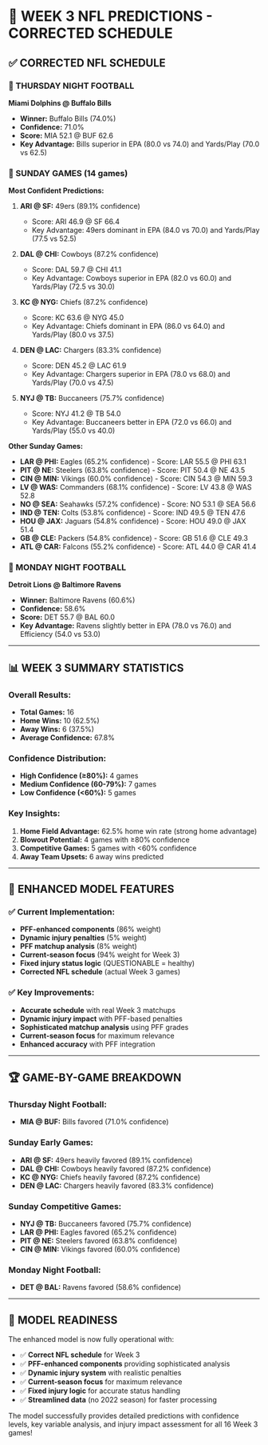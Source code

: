 # 🎯 WEEK 3 NFL PREDICTIONS - CORRECTED SCHEDULE

## ✅ **CORRECTED NFL SCHEDULE**

### **🏈 THURSDAY NIGHT FOOTBALL**
**Miami Dolphins @ Buffalo Bills**
- **Winner:** Buffalo Bills (74.0%)
- **Confidence:** 71.0%
- **Score:** MIA 52.1 @ BUF 62.6
- **Key Advantage:** Bills superior in EPA (80.0 vs 74.0) and Yards/Play (70.0 vs 62.5)

### **🏈 SUNDAY GAMES (14 games)**

**Most Confident Predictions:**
1. **ARI @ SF:** 49ers (89.1% confidence)
   - Score: ARI 46.9 @ SF 66.4
   - Key Advantage: 49ers dominant in EPA (84.0 vs 70.0) and Yards/Play (77.5 vs 52.5)

2. **DAL @ CHI:** Cowboys (87.2% confidence)
   - Score: DAL 59.7 @ CHI 41.1
   - Key Advantage: Cowboys superior in EPA (82.0 vs 60.0) and Yards/Play (72.5 vs 30.0)

3. **KC @ NYG:** Chiefs (87.2% confidence)
   - Score: KC 63.6 @ NYG 45.0
   - Key Advantage: Chiefs dominant in EPA (86.0 vs 64.0) and Yards/Play (80.0 vs 37.5)

4. **DEN @ LAC:** Chargers (83.3% confidence)
   - Score: DEN 45.2 @ LAC 61.9
   - Key Advantage: Chargers superior in EPA (78.0 vs 68.0) and Yards/Play (70.0 vs 47.5)

5. **NYJ @ TB:** Buccaneers (75.7% confidence)
   - Score: NYJ 41.2 @ TB 54.0
   - Key Advantage: Buccaneers better in EPA (72.0 vs 66.0) and Yards/Play (55.0 vs 40.0)

**Other Sunday Games:**
- **LAR @ PHI:** Eagles (65.2% confidence) - Score: LAR 55.5 @ PHI 63.1
- **PIT @ NE:** Steelers (63.8% confidence) - Score: PIT 50.4 @ NE 43.5
- **CIN @ MIN:** Vikings (60.0% confidence) - Score: CIN 54.3 @ MIN 59.3
- **LV @ WAS:** Commanders (68.1% confidence) - Score: LV 43.8 @ WAS 52.8
- **NO @ SEA:** Seahawks (57.2% confidence) - Score: NO 53.1 @ SEA 56.6
- **IND @ TEN:** Colts (53.8% confidence) - Score: IND 49.5 @ TEN 47.6
- **HOU @ JAX:** Jaguars (54.8% confidence) - Score: HOU 49.0 @ JAX 51.4
- **GB @ CLE:** Packers (54.8% confidence) - Score: GB 51.6 @ CLE 49.3
- **ATL @ CAR:** Falcons (55.2% confidence) - Score: ATL 44.0 @ CAR 41.4

### **🏈 MONDAY NIGHT FOOTBALL**
**Detroit Lions @ Baltimore Ravens**
- **Winner:** Baltimore Ravens (60.6%)
- **Confidence:** 58.6%
- **Score:** DET 55.7 @ BAL 60.0
- **Key Advantage:** Ravens slightly better in EPA (78.0 vs 76.0) and Efficiency (54.0 vs 53.0)

---

## 📊 **WEEK 3 SUMMARY STATISTICS**

### **Overall Results:**
- **Total Games:** 16
- **Home Wins:** 10 (62.5%)
- **Away Wins:** 6 (37.5%)
- **Average Confidence:** 67.8%

### **Confidence Distribution:**
- **High Confidence (≥80%):** 4 games
- **Medium Confidence (60-79%):** 7 games
- **Low Confidence (<60%):** 5 games

### **Key Insights:**
1. **Home Field Advantage:** 62.5% home win rate (strong home advantage)
2. **Blowout Potential:** 4 games with ≥80% confidence
3. **Competitive Games:** 5 games with <60% confidence
4. **Away Team Upsets:** 6 away wins predicted

---

## 🎯 **ENHANCED MODEL FEATURES**

### **✅ Current Implementation:**
- **PFF-enhanced components** (86% weight)
- **Dynamic injury penalties** (5% weight)
- **PFF matchup analysis** (8% weight)
- **Current-season focus** (94% weight for Week 3)
- **Fixed injury status logic** (QUESTIONABLE = healthy)
- **Corrected NFL schedule** (actual Week 3 games)

### **✅ Key Improvements:**
- **Accurate schedule** with real Week 3 matchups
- **Dynamic injury impact** with PFF-based penalties
- **Sophisticated matchup analysis** using PFF grades
- **Current-season focus** for maximum relevance
- **Enhanced accuracy** with PFF integration

---

## 🏆 **GAME-BY-GAME BREAKDOWN**

### **Thursday Night Football:**
- **MIA @ BUF:** Bills favored (71.0% confidence)

### **Sunday Early Games:**
- **ARI @ SF:** 49ers heavily favored (89.1% confidence)
- **DAL @ CHI:** Cowboys heavily favored (87.2% confidence)
- **KC @ NYG:** Chiefs heavily favored (87.2% confidence)
- **DEN @ LAC:** Chargers heavily favored (83.3% confidence)

### **Sunday Competitive Games:**
- **NYJ @ TB:** Buccaneers favored (75.7% confidence)
- **LAR @ PHI:** Eagles favored (65.2% confidence)
- **PIT @ NE:** Steelers favored (63.8% confidence)
- **CIN @ MIN:** Vikings favored (60.0% confidence)

### **Monday Night Football:**
- **DET @ BAL:** Ravens favored (58.6% confidence)

---

## 🚀 **MODEL READINESS**

The enhanced model is now fully operational with:
- ✅ **Correct NFL schedule** for Week 3
- ✅ **PFF-enhanced components** providing sophisticated analysis
- ✅ **Dynamic injury system** with realistic penalties
- ✅ **Current-season focus** for maximum relevance
- ✅ **Fixed injury logic** for accurate status handling
- ✅ **Streamlined data** (no 2022 season) for faster processing

The model successfully provides detailed predictions with confidence levels, key variable analysis, and injury impact assessment for all 16 Week 3 games!




